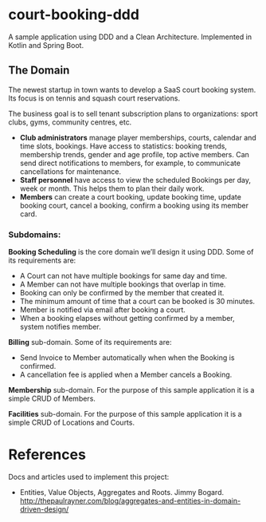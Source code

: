 # court-booking-ddd
A sample application using DDD and a Clean Architecture. Implemented in Kotlin and Spring Boot.

## The Domain
The newest startup in town wants to develop a SaaS court booking system. Its focus is on tennis and squash court 
reservations. 

The business goal is to sell tenant subscription plans to organizations: sport clubs, gyms, community centres, etc.

- **Club administrators** manage player memberships, courts, calendar and time slots, bookings. Have access to statistics: booking trends, membership trends, gender and age profile, top active members. Can send direct notifications to members, for example, to communicate cancellations for maintenance. 
- **Staff personnel** have access to view the scheduled Bookings per day, week or month. This helps them to plan their daily work.
- **Members** can create a court booking, update booking time, update booking court, cancel a booking, confirm a booking using its member card.

### Subdomains:
**Booking Scheduling** is the core domain we’ll design it using DDD. Some of its requirements are:
- A Court can not have multiple bookings for same day and time.
- A Member can not have multiple bookings that overlap in time.
- Booking can only be confirmed by the member that created it.
- The minimum amount of time that a court can be booked is 30 minutes.
- Member is notified via email after booking a court.
- When a booking elapses without getting confirmed by a member, system notifies member.

**Billing** sub-domain.
Some of its requirements are:
- Send Invoice to Member automatically when when the Booking is confirmed.
- A cancellation fee is applied when a Member cancels a Booking.

**Membership** sub-domain.
For the purpose of this sample application it is a simple CRUD of Members.

**Facilities** sub-domain.
For the purpose of this sample application it is a simple CRUD of Locations and Courts.

# References
Docs and articles used to implement this project:
- Entities, Value Objects, Aggregates and Roots. Jimmy Bogard. http://thepaulrayner.com/blog/aggregates-and-entities-in-domain-driven-design/